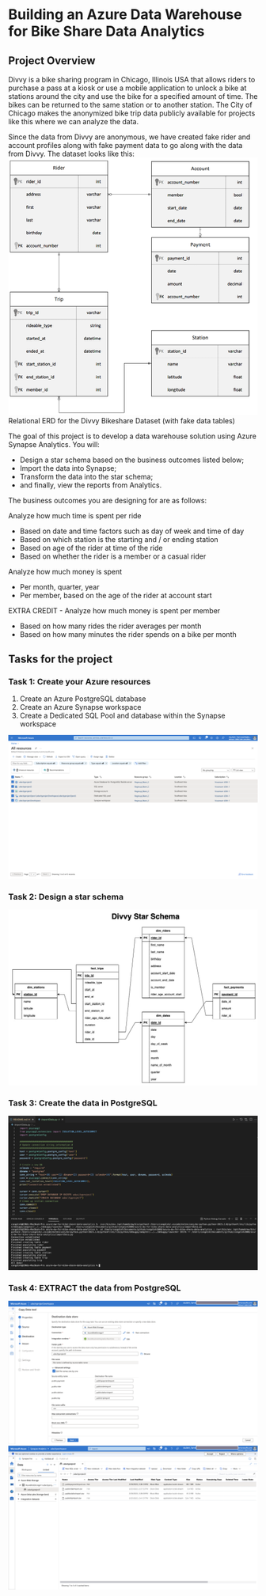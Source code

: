 # Building an Azure Data Warehouse for Bike Share Data Analytics

## Project Overview
Divvy is a bike sharing program in Chicago, Illinois USA that allows riders to purchase a pass at a kiosk or use a mobile application to unlock a bike at stations around the city and use the bike for a specified amount of time. The bikes can be returned to the same station or to another station. The City of Chicago makes the anonymized bike trip data publicly available for projects like this where we can analyze the data.

Since the data from Divvy are anonymous, we have created fake rider and account profiles along with fake payment data to go along with the data from Divvy. The dataset looks like this:
<img src="./images/divvy-erd.png" title="Divvy ERD">
Relational ERD for the Divvy Bikeshare Dataset (with fake data tables)

The goal of this project is to develop a data warehouse solution using Azure Synapse Analytics. You will:
- Design a star schema based on the business outcomes listed below;
- Import the data into Synapse;
- Transform the data into the star schema;
- and finally, view the reports from Analytics.

The business outcomes you are designing for are as follows:

Analyze how much time is spent per ride
- Based on date and time factors such as day of week and time of day
- Based on which station is the starting and / or ending station
- Based on age of the rider at time of the ride
- Based on whether the rider is a member or a casual rider

Analyze how much money is spent
- Per month, quarter, year
- Per member, based on the age of the rider at account start

EXTRA CREDIT - Analyze how much money is spent per member
- Based on how many rides the rider averages per month
- Based on how many minutes the rider spends on a bike per month

## Tasks for the project
### Task 1: Create your Azure resources
1. Create an Azure PostgreSQL database
2. Create an Azure Synapse workspace
3. Create a Dedicated SQL Pool and database within the Synapse workspace

<img src="./images/all_resources.png" title="Divvy ERD">

### Task 2: Design a star schema
<img src="./images/divvy_star_schema.jpg" title="Divvy Star Schema">

### Task 3: Create the data in PostgreSQL
<img src="./images/import_data.png" title="Import Data">

### Task 4: EXTRACT the data from PostgreSQL
<img src="./images/load_data_from_postgreSQL_to_blob_storage_2.png" title="EXTRACT the data from PostgreSQL">

<img src="./images/load_data_from_postgreSQL_to_blob_storage.png" title="EXTRACT the data from PostgreSQL">


